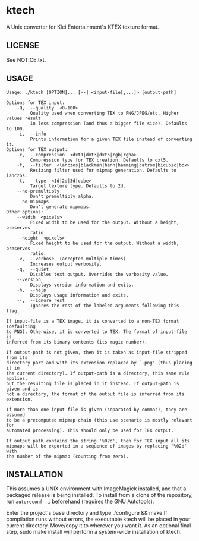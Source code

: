 ktech
==========
A Unix converter for Klei Entertainment's KTEX texture format.

LICENSE
---------
See NOTICE.txt.

USAGE
-------
	Usage: ./ktech [OPTION]... [--] <input-file[,...]> [output-path]

	Options for TEX input:
		-Q,  --quality  <0-100>
			 Quality used when converting TEX to PNG/JPEG/etc. Higher values result
			 in less compression (and thus a bigger file size). Defaults to 100.
		-i,  --info
			 Prints information for a given TEX file instead of converting it.
	Options for TEX output:
		-c,  --compression  <dxt1|dxt3|dxt5|rgb|rgba>
			 Compression type for TEX creation. Defaults to dxt5.
		-f,  --filter  <lanczos|blackman|hann|hamming|catrom|bicubic|box>
			 Resizing filter used for mipmap generation. Defaults to lanczos.
		-t,  --type  <1d|2d|3d|cube>
			 Target texture type. Defaults to 2d.
		--no-premultiply
			 Don't premultiply alpha.
		--no-mipmaps
			 Don't generate mipmaps.
	Other options:
		--width  <pixels>
			 Fixed width to be used for the output. Without a height, preserves
			 ratio.
		--height  <pixels>
			 Fixed height to be used for the output. Without a width, preserves
			 ratio.
		-v,  --verbose  (accepted multiple times)
			 Increases output verbosity.
		-q,  --quiet
			 Disables text output. Overrides the verbosity value.
		--version
			 Displays version information and exits.
		-h,  --help
			 Displays usage information and exits.
		--,  --ignore_rest
			 Ignores the rest of the labeled arguments following this flag.

	If input-file is a TEX image, it is converted to a non-TEX format (defaulting
	to PNG). Otherwise, it is converted to TEX. The format of input-file is
	inferred from its binary contents (its magic number).

	If output-path is not given, then it is taken as input-file stripped from its
	directory part and with its extension replaced by `.png' (thus placing it in
	the current directory). If output-path is a directory, this same rule applies,
	but the resulting file is placed in it instead. If output-path is given and is
	not a directory, the format of the output file is inferred from its extension.

	If more than one input file is given (separated by commas), they are assumed
	to be a precomputed mipmap chain (this use scenario is mostly relevant for
	automated processing). This should only be used for TEX output.

	If output path contains the string '%02d', then for TEX input all its
	mipmaps will be exported in a sequence of images by replacing '%02d' with
	the number of the mipmap (counting from zero).

INSTALLATION
--------------
This assumes a UNIX environment with ImageMagick installed, and that a packaged release is being installed. To install from a clone of the repository, run `autoreconf -i` beforehand (requires the GNU Autotools).

Enter the project's base directory and type
	./configure && make
If compilation runs without errors, the executable ktech will be placed in your current directory. Move/copy it to wherever you want it. As an optional final step,
	sudo make install
will perform a system-wide installation of ktech.
